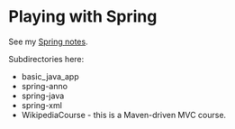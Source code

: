 # Playing with Spring

See my [Spring notes](http://chrismaloney.org/notes/Spring).


Subdirectories here:

* basic_java_app
* spring-anno
* spring-java
* spring-xml
* WikipediaCourse - this is a Maven-driven MVC course.





